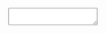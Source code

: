 
<link rel="stylesheet" href="styles.css" />

<div>
  <textarea id="editor"></textarea>

</div>

<div id="preview">
  
</div>

